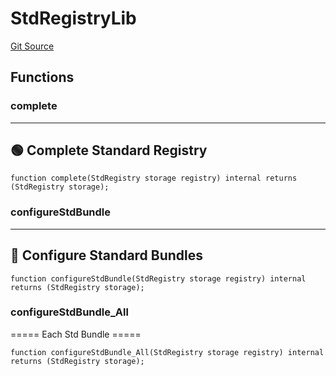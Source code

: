 # StdRegistryLib
[Git Source](https://github.com/metacontract/mc/blob/df7a49283d8212c99bebd64a186325e91d34c075/resources/devkit/api-reference/Flattened.sol)


## Functions
### complete

----------------------------------
🟢 Complete Standard Registry
------------------------------------


```solidity
function complete(StdRegistry storage registry) internal returns (StdRegistry storage);
```

### configureStdBundle

----------------------------------
🔧 Configure Standard Bundles
------------------------------------


```solidity
function configureStdBundle(StdRegistry storage registry) internal returns (StdRegistry storage);
```

### configureStdBundle_All

===== Each Std Bundle =====


```solidity
function configureStdBundle_All(StdRegistry storage registry) internal returns (StdRegistry storage);
```

